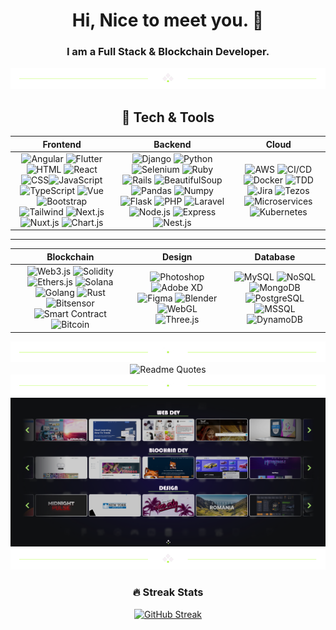 <div align="center">
  <h1>Hi, Nice to meet you. 👋</h1>
  <h3>I am a <b>Full Stack & Blockchain Developer</b>.</h3>
</p>

<div align="center">
  <img src="https://github.com/MERNMachine/MERNMachine/blob/main/divider1.png" alt="divider"/>
</div> 

## 🚀 Tech & Tools  

| Frontend | Backend | Cloud |
|----------|---------|-------|
| <div align = "center">![Angular](https://img.shields.io/badge/-Angular-DD0031?style=flat&logo=angular&logoColor=white) ![Flutter](https://img.shields.io/badge/-Flutter-02569B?style=flat&logo=flutter) ![HTML](https://img.shields.io/badge/-HTML5-E34F26?style=flat&logo=html5) ![React](https://img.shields.io/badge/-React-61DAFB?style=flat&logo=react) ![CSS](https://img.shields.io/badge/-CSS3-1572B6?style=flat&logo=css3)![JavaScript](https://img.shields.io/badge/-JavaScript-F7DF1E?style=flat&logo=javascript&logoColor=black) ![TypeScript](https://img.shields.io/badge/-TypeScript-007ACC?style=flat&logo=typescript) ![Vue](https://img.shields.io/badge/-Vue-4FC08D?style=flat&logo=vue.js&logoColor=white) ![Bootstrap](https://img.shields.io/badge/-Bootstrap-7952B3?style=flat&logo=bootstrap) ![Tailwind](https://img.shields.io/badge/-TailwindCSS-38B2AC?style=flat&logo=tailwind-css) ![Next.js](https://img.shields.io/badge/-Next.js-000000?style=flat&logo=next.js) ![Nuxt.js](https://img.shields.io/badge/-Nuxt.js-00DC82?style=flat&logo=nuxt.js) ![Chart.js](https://img.shields.io/badge/-Chart.js-FF6384?style=flat&logo=chart.js) </div>|<div align = "center"> ![Django](https://img.shields.io/badge/-Django-092E20?style=flat&logo=django) ![Python](https://img.shields.io/badge/-Python-3776AB?style=flat&logo=python) ![Selenium](https://img.shields.io/badge/-Selenium-43B02A?style=flat&logo=selenium) ![Ruby](https://img.shields.io/badge/-Ruby-CC342D?style=flat&logo=ruby) ![Rails](https://img.shields.io/badge/-Rails-CC0000?style=flat&logo=rubyonrails) ![BeautifulSoup](https://img.shields.io/badge/-BeautifulSoup-3776AB?style=flat&logo=python) ![Pandas](https://img.shields.io/badge/-Pandas-150458?style=flat&logo=pandas) ![Numpy](https://img.shields.io/badge/-Numpy-013243?style=flat&logo=numpy) ![Flask](https://img.shields.io/badge/-Flask-000000?style=flat&logo=flask) ![PHP](https://img.shields.io/badge/-PHP-777BB4?style=flat&logo=php) ![Laravel](https://img.shields.io/badge/-Laravel-FF2D20?style=flat&logo=laravel) ![Node.js](https://img.shields.io/badge/-Node.js-339933?style=flat&logo=node.js) ![Express](https://img.shields.io/badge/-Express-000000?style=flat&logo=express) ![Nest.js](https://img.shields.io/badge/-Nest.js-E0234E?style=flat&logo=nestjs) </div>|<div align = "center"> ![AWS](https://img.shields.io/badge/-AWS-232F3E?style=flat&logo=amazon-aws) ![CI/CD](https://img.shields.io/badge/-CI/CD-blue?style=flat&logo=github-actions) ![Docker](https://img.shields.io/badge/-Docker-2496ED?style=flat&logo=docker) ![TDD](https://img.shields.io/badge/-TDD-FFA500) ![Jira](https://img.shields.io/badge/-Jira-0052CC?style=flat&logo=jira) ![Tezos](https://img.shields.io/badge/-Tezos-2C7DF7?style=flat&logo=tezos) ![Microservices](https://img.shields.io/badge/-Microservices-0078D7?style=flat) ![Kubernetes](https://img.shields.io/badge/-Kubernetes-326CE5?style=flat&logo=kubernetes) </div>|

---

| Blockchain | Design | Database |
|------------|--------|----------|
|<div align = "center"> ![Web3.js](https://img.shields.io/badge/-Web3.js-F16822?style=flat) ![Solidity](https://img.shields.io/badge/-Solidity-363636?style=flat&logo=solidity) ![Ethers.js](https://img.shields.io/badge/-Ethers.js-000000?style=flat) ![Solana](https://img.shields.io/badge/-Solana-9945FF?style=flat&logo=solana) ![Golang](https://img.shields.io/badge/-Golang-00ADD8?style=flat&logo=go) ![Rust](https://img.shields.io/badge/-Rust-000000?style=flat&logo=rust) ![Bitsensor](https://img.shields.io/badge/-Bitsensor-EE4C2C?style=flat) ![Smart Contract](https://img.shields.io/badge/-Smart%20Contract-31A8FF?style=flat) ![Bitcoin](https://img.shields.io/badge/-Bitcoin-F7931A?style=flat&logo=bitcoin) </div>|<div align = "center"> ![Photoshop](https://img.shields.io/badge/-Photoshop-31A8FF?style=flat&logo=adobe-photoshop) ![Adobe XD](https://img.shields.io/badge/-Adobe%20XD-FF61F6?style=flat&logo=adobe-xd) ![Figma](https://img.shields.io/badge/-Figma-F24E1E?style=flat&logo=figma) ![Blender](https://img.shields.io/badge/-Blender-F5792A?style=flat&logo=blender) ![WebGL](https://img.shields.io/badge/-WebGL-990000?style=flat) ![Three.js](https://img.shields.io/badge/-Three.js-000000?style=flat&logo=three.js) </div>|<div align = "center"> ![MySQL](https://img.shields.io/badge/-MySQL-4479A1?style=flat&logo=mysql) ![NoSQL](https://img.shields.io/badge/-NoSQL-005571?style=flat) ![MongoDB](https://img.shields.io/badge/-MongoDB-47A248?style=flat&logo=mongodb) ![PostgreSQL](https://img.shields.io/badge/-PostgreSQL-336791?style=flat&logo=postgresql) ![MSSQL](https://img.shields.io/badge/-MSSQL-CC2927?style=flat&logo=microsoft-sql-server) ![DynamoDB](https://img.shields.io/badge/-DynamoDB-4053D6?style=flat&logo=amazondynamodb) </div>|

<div align="center">
  <img src="https://github.com/MERNMachine/MERNMachine/blob/main/divider2.png" alt="divider"/>
</div> 

<div align="center">
  <img src="https://quotes-github-readme.vercel.app/api?type=horizontal&theme=dracula" alt="Readme Quotes"/>
</div> 

<div align="center">
  <img src="https://github.com/MERNMachine/MERNMachine/blob/main/divider2.png" alt="divider"/>
</div>   
<div align="center">
  <img src="https://github.com/MERNMachine/MERNMachine/blob/main/portfolio.png" alt="Portfolio"/>
</div> 

<div align="center">
  <img src="https://github.com/MERNMachine/MERNMachine/blob/main/divider1.png" alt="divider"/>
</div> 
 <h3>🔥 Streak Stats</h3>
<a href="https://git.io/streak-stats"><img src="https://github-readme-streak-stats-eight.vercel.app?user=MERNMachine&theme=duskfox&border_radius=5&card_width=700" alt="GitHub Streak" /></a>
